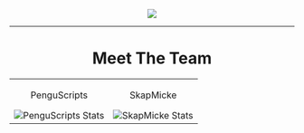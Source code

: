 <p align="center">
  <a href="https://git.io/typing-svg">
    <img src="https://readme-typing-svg.demolab.com?font=Fira+Code&pause=1000&color=FFFFFF&center=true&vCenter=true&random=false&width=435&lines=Welcome+to+Pengu+%26+Skap+Development!;Enjoy!">
  </a>
</p>

---

<h1 align="center">Meet The Team</h1>
<table align="center">
  <tr>
    <td align="center">
      <p>PenguScripts</p>
      <img src="https://github-readme-stats.vercel.app/api?username=Penguscript&theme=dark&show_icons=true&hide_border=true&count_private=true&card_width=500" alt="PenguScripts Stats">
    </td>
    <td align="center">
      <p>SkapMicke</p>
      <img src="https://github-readme-stats.vercel.app/api?username=SkapMicke&theme=dark&show_icons=true&hide_border=true&count_private=true&card_width=500" alt="SkapMicke Stats">
    </td>
  </tr>
</table>
